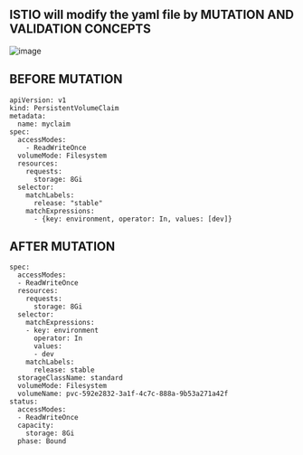 ##   ISTIO will modify the yaml file by MUTATION AND VALIDATION CONCEPTS 

![image](https://github.com/pavankumar0077/istio-guide/assets/40380941/2c73e990-0635-4b8a-9640-4f91f9ac12ee)


BEFORE MUTATION 
--
```
apiVersion: v1
kind: PersistentVolumeClaim
metadata:
  name: myclaim
spec:
  accessModes:
    - ReadWriteOnce
  volumeMode: Filesystem
  resources:
    requests:
      storage: 8Gi
  selector:
    matchLabels:
      release: "stable"
    matchExpressions:
      - {key: environment, operator: In, values: [dev]}
```

AFTER MUTATION
--
```
spec:
  accessModes:
  - ReadWriteOnce
  resources:
    requests:
      storage: 8Gi
  selector:
    matchExpressions:
    - key: environment
      operator: In
      values:
      - dev
    matchLabels:
      release: stable
  storageClassName: standard
  volumeMode: Filesystem
  volumeName: pvc-592e2832-3a1f-4c7c-888a-9b53a271a42f
status:
  accessModes:
  - ReadWriteOnce
  capacity:
    storage: 8Gi
  phase: Bound
```
